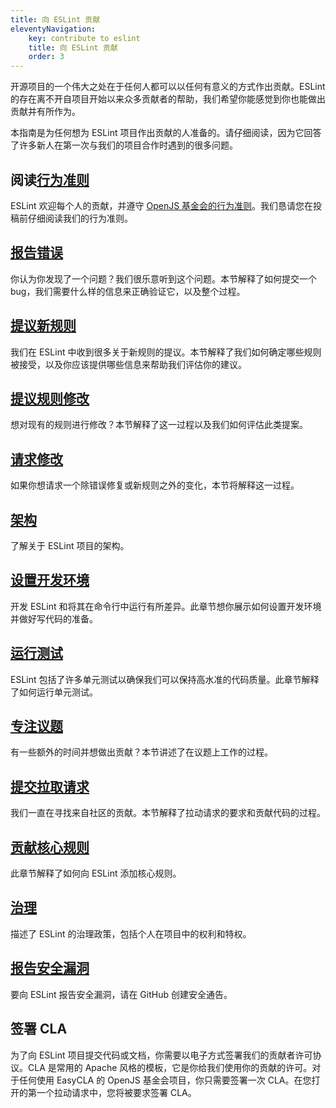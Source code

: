 ```yaml
---
title: 向 ESLint 贡献
eleventyNavigation:
    key: contribute to eslint
    title: 向 ESLint 贡献
    order: 3
---
```


开源项目的一个伟大之处在于任何人都可以以任何有意义的方式作出贡献。ESLint 的存在离不开自项目开始以来众多贡献者的帮助，我们希望你能感觉到你也能做出贡献并有所作为。

本指南是为任何想为 ESLint 项目作出贡献的人准备的。请仔细阅读，因为它回答了许多新人在第一次与我们的项目合作时遇到的很多问题。

## 阅读[行为准则](https://eslint.org/conduct)

ESLint 欢迎每个人的贡献，并遵守 [OpenJS 基金会的行为准则](https://eslint.org/conduct)。我们恳请您在投稿前仔细阅读我们的行为准则。

## [报告错误](report-bugs)

你认为你发现了一个问题？我们很乐意听到这个问题。本节解释了如何提交一个 bug，我们需要什么样的信息来正确验证它，以及整个过程。

## [提议新规则](propose-new-rule)

我们在 ESLint 中收到很多关于新规则的提议。本节解释了我们如何确定哪些规则被接受，以及你应该提供哪些信息来帮助我们评估你的建议。

## [提议规则修改](propose-rule-change)

想对现有的规则进行修改？本节解释了这一过程以及我们如何评估此类提案。

## [请求修改](request-change)

如果你想请求一个除错误修复或新规则之外的变化，本节将解释这一过程。

## [架构](architecture)

了解关于 ESLint 项目的架构。

## [设置开发环境](development-environment)

开发 ESLint 和将其在命令行中运行有所差异。此章节想你展示如何设置开发环境并做好写代码的准备。

## [运行测试](tests)

ESLint 包括了许多单元测试以确保我们可以保持高水准的代码质量。此章节解释了如何运行单元测试。

## [专注议题](work-on-issue)

有一些额外的时间并想做出贡献？本节讲述了在议题上工作的过程。

## [提交拉取请求](pull-requests)

我们一直在寻找来自社区的贡献。本节解释了拉动请求的要求和贡献代码的过程。

## [贡献核心规则](core-rules)

此章节解释了如何向 ESLint 添加核心规则。

## [治理](governance)

描述了 ESLint 的治理政策，包括个人在项目中的权利和特权。

## [报告安全漏洞](report-security-vulnerability)

要向 ESLint 报告安全漏洞，请在 GitHub 创建安全通告。

## 签署 CLA

为了向 ESLint 项目提交代码或文档，你需要以电子方式签署我们的贡献者许可协议。CLA 是常用的 Apache 风格的模板，它是你给我们使用你的贡献的许可。对于任何使用 EasyCLA 的 OpenJS 基金会项目，你只需要签署一次 CLA。在您打开的第一个拉动请求中，您将被要求签署 CLA。
